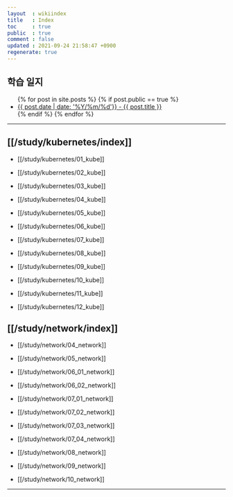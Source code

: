 ```yaml
---
layout  : wikiindex
title   : Index
toc     : true
public  : true
comment : false
updated : 2021-09-24 21:58:47 +0900
regenerate: true
---
```


## 학습 일지
<div>
    <ul>
{% for post in site.posts %}
    {% if post.public == true %}
        <li>
            <a class="post-link" href="{{ post.url | prepend: site.baseurl }}">
                {{ post.date | date: '%Y/%m/%d'}} - {{ post.title }}
            </a>
        </li>
    {% endif %}
{% endfor %}
    </ul>
</div>

---

<!--## [[/study/index]]-->

## [[/study/kubernetes/index]]

* [[/study/kubernetes/01_kube]]

* [[/study/kubernetes/02_kube]]

* [[/study/kubernetes/03_kube]]

* [[/study/kubernetes/04_kube]]

* [[/study/kubernetes/05_kube]]

* [[/study/kubernetes/06_kube]]

* [[/study/kubernetes/07_kube]]

* [[/study/kubernetes/08_kube]]

* [[/study/kubernetes/09_kube]]

* [[/study/kubernetes/10_kube]]

* [[/study/kubernetes/11_kube]]

* [[/study/kubernetes/12_kube]]

## [[/study/network/index]]

* [[/study/network/04_network]]

* [[/study/network/05_network]]

* [[/study/network/06_01_network]]

* [[/study/network/06_02_network]]

* [[/study/network/07_01_network]]

* [[/study/network/07_02_network]]

* [[/study/network/07_03_network]]

* [[/study/network/07_04_network]]

* [[/study/network/08_network]]

* [[/study/network/09_network]]

* [[/study/network/10_network]]

<!--

## [[/algorithm/index]]

* [[/algorithm/dijkstra]]

-->

---

